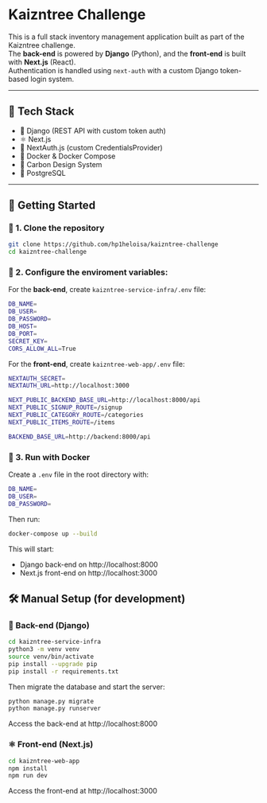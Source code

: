 # Kaizntree Challenge 

This is a full stack inventory management application built as part of the Kaizntree challenge.  
The **back-end** is powered by **Django** (Python), and the **front-end** is built with **Next.js** (React).  
Authentication is handled using `next-auth` with a custom Django token-based login system.

---

## 🧱 Tech Stack

- 🐍 Django (REST API with custom token auth)
- ⚛️ Next.js 
- 🔐 NextAuth.js (custom CredentialsProvider)
- 🐋 Docker & Docker Compose
- 💠 Carbon Design System
- 🐘 PostgreSQL

---

## 🚀 Getting Started

### 🔧 1. Clone the repository

```bash
git clone https://github.com/hp1heloisa/kaizntree-challenge
cd kaizntree-challenge
```

### 📄 2. Configure the enviroment variables:
For the **back-end**, create `kaizntree-service-infra/.env` file:
```bash
DB_NAME=
DB_USER=
DB_PASSWORD=
DB_HOST=
DB_PORT=
SECRET_KEY=
CORS_ALLOW_ALL=True
```
For the **front-end**, create `kaizntree-web-app/.env` file:
```bash
NEXTAUTH_SECRET=
NEXTAUTH_URL=http://localhost:3000

NEXT_PUBLIC_BACKEND_BASE_URL=http://localhost:8000/api
NEXT_PUBLIC_SIGNUP_ROUTE=/signup
NEXT_PUBLIC_CATEGORY_ROUTE=/categories
NEXT_PUBLIC_ITEMS_ROUTE=/items

BACKEND_BASE_URL=http://backend:8000/api
```

### 🐳 3. Run with Docker
Create a `.env` file in the root directory with:
```bash
DB_NAME=
DB_USER=
DB_PASSWORD=
```
Then run:
```bash
docker-compose up --build
```
This will start:
- Django back-end on http://localhost:8000
- Next.js front-end on http://localhost:3000

## 🛠 Manual Setup (for development)
### 🐍 Back-end (Django)
```bash
cd kaizntree-service-infra
python3 -m venv venv
source venv/bin/activate 
pip install --upgrade pip
pip install -r requirements.txt
```
Then migrate the database and start the server:
```bash
python manage.py migrate
python manage.py runserver
```
Access the back-end at http://localhost:8000

### ⚛️ Front-end (Next.js)
```bash
cd kaizntree-web-app 
npm install
npm run dev
```
Access the front-end at http://localhost:3000
